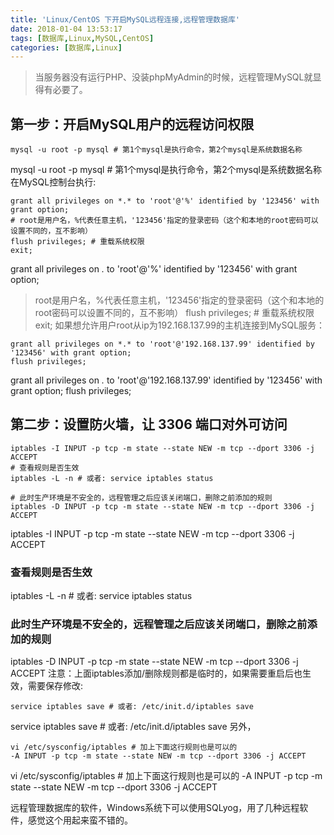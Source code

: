 ```yaml
---
title: 'Linux/CentOS 下开启MySQL远程连接,远程管理数据库'
date: 2018-01-04 13:53:17
tags: [数据库,Linux,MySQL,CentOS]
categories: [数据库,Linux]
---
```


> 当服务器没有运行PHP、没装phpMyAdmin的时候，远程管理MySQL就显得有必要了。

<!-- more -->


## 第一步：开启MySQL用户的远程访问权限
```mysql
mysql -u root -p mysql # 第1个mysql是执行命令，第2个mysql是系统数据名称
```
mysql -u root -p mysql # 第1个mysql是执行命令，第2个mysql是系统数据名称
在MySQL控制台执行:
```mysql
grant all privileges on *.* to 'root'@'%' identified by '123456' with grant option;
# root是用户名，%代表任意主机，'123456'指定的登录密码（这个和本地的root密码可以设置不同的，互不影响）
flush privileges; # 重载系统权限
exit;
```
grant all privileges on *.* to 'root'@'%' identified by '123456' with grant option;
> root是用户名，%代表任意主机，'123456'指定的登录密码（这个和本地的root密码可以设置不同的，互不影响）
flush privileges; # 重载系统权限
exit;
如果想允许用户root从ip为192.168.137.99的主机连接到MySQL服务：

```mysql
grant all privileges on *.* to 'root'@'192.168.137.99' identified by '123456' with grant option;
flush privileges;

```
grant all privileges on *.* to 'root'@'192.168.137.99' identified by '123456' with grant option;
flush privileges;

## 第二步：设置防火墙，让 3306 端口对外可访问
```mysql
iptables -I INPUT -p tcp -m state --state NEW -m tcp --dport 3306 -j ACCEPT
# 查看规则是否生效
iptables -L -n # 或者: service iptables status

# 此时生产环境是不安全的，远程管理之后应该关闭端口，删除之前添加的规则
iptables -D INPUT -p tcp -m state --state NEW -m tcp --dport 3306 -j ACCEPT
```
iptables -I INPUT -p tcp -m state --state NEW -m tcp --dport 3306 -j ACCEPT
### 查看规则是否生效
iptables -L -n # 或者: service iptables status

### 此时生产环境是不安全的，远程管理之后应该关闭端口，删除之前添加的规则
iptables -D INPUT -p tcp -m state --state NEW -m tcp --dport 3306 -j ACCEPT
注意：上面iptables添加/删除规则都是临时的，如果需要重启后也生效，需要保存修改:
```mysql
service iptables save # 或者: /etc/init.d/iptables save
```
service iptables save # 或者: /etc/init.d/iptables save
另外，
```mysql
vi /etc/sysconfig/iptables # 加上下面这行规则也是可以的
-A INPUT -p tcp -m state --state NEW -m tcp --dport 3306 -j ACCEPT
```
vi /etc/sysconfig/iptables # 加上下面这行规则也是可以的
-A INPUT -p tcp -m state --state NEW -m tcp --dport 3306 -j ACCEPT

远程管理数据库的软件，Windows系统下可以使用SQLyog，用了几种远程软件，感觉这个用起来蛮不错的。
